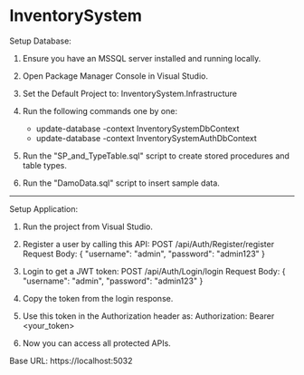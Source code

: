 # InventorySystem
Setup Database:

1) Ensure you have an MSSQL server installed and running locally.

2) Open Package Manager Console in Visual Studio.

3) Set the Default Project to: InventorySystem.Infrastructure

4) Run the following commands one by one:
   - update-database -context InventorySystemDbContext
   - update-database -context InventorySystemAuthDbContext

5) Run the "SP_and_TypeTable.sql" script to create stored procedures and table types.

6) Run the "DamoData.sql" script to insert sample data.

-------------------------------------------

Setup Application:

1) Run the project from Visual Studio.

2) Register a user by calling this API:
   POST /api/Auth/Register/register
   Request Body:
   {
     "username": "admin",
     "password": "admin123"
   }

3) Login to get a JWT token:
   POST /api/Auth/Login/login
   Request Body:
   {
     "username": "admin",
     "password": "admin123"
   }

4) Copy the token from the login response.

5) Use this token in the Authorization header as:
   Authorization: Bearer <your_token>

6) Now you can access all protected APIs.

Base URL:
https://localhost:5032

